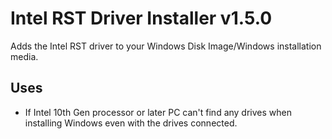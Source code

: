 # Intel RST Driver Installer v1.5.0
Adds the Intel RST driver to your Windows Disk Image/Windows installation media.

## Uses
- If Intel 10th Gen processor or later PC can't find any drives when installing Windows even with the drives connected.
